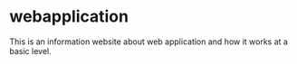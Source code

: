 # webapplication
This is an information website about web application and how it works at a basic level.
